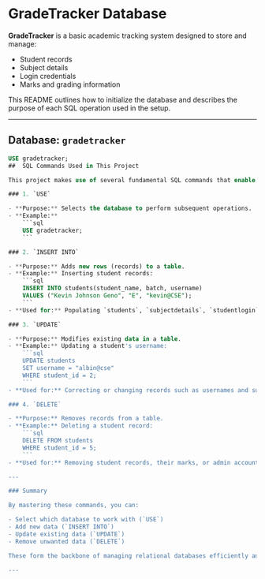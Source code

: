 #  GradeTracker Database

**GradeTracker** is a basic academic tracking system designed to store and manage:

- Student records
- Subject details
- Login credentials
- Marks and grading information

This README outlines how to initialize the database and describes the purpose of each SQL operation used in the setup.

---

##  Database: `gradetracker`

```sql
USE gradetracker;
##  SQL Commands Used in This Project

This project makes use of several fundamental SQL commands that enable interaction with the database. Below is an overview of each command with explanations and relevant examples from the GradeTracker project:

### 1. `USE`

- **Purpose:** Selects the database to perform subsequent operations.
- **Example:**
    ```sql
    USE gradetracker;
    ```

### 2. `INSERT INTO`

- **Purpose:** Adds new rows (records) to a table.
- **Example:** Inserting student records:
    ```sql
    INSERT INTO students(student_name, batch, username) 
    VALUES ("Kevin Johnson Geno", "E", "kevin@CSE");
    ```
- **Used for:** Populating `students`, `subjectdetails`, `studentlogin`, `adminlogin`, and `student_marks` tables.

### 3. `UPDATE`

- **Purpose:** Modifies existing data in a table.
- **Example:** Updating a student's username:
    ```sql
    UPDATE students 
    SET username = "albin@cse"
    WHERE student_id = 2;
    ```
- **Used for:** Correcting or changing records such as usernames and subject credits.

### 4. `DELETE`

- **Purpose:** Removes records from a table.
- **Example:** Deleting a student record:
    ```sql
    DELETE FROM students
    WHERE student_id = 5;
    ```
- **Used for:** Removing student records, their marks, or admin accounts as needed.

---

### Summary

By mastering these commands, you can:

- Select which database to work with (`USE`)
- Add new data (`INSERT INTO`)
- Update existing data (`UPDATE`)
- Remove unwanted data (`DELETE`)

These form the backbone of managing relational databases efficiently and are essential skills for working with any SQL-based system.

---

